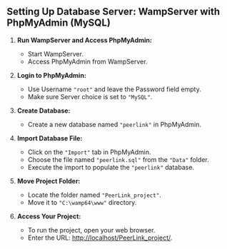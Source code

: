 ## Setting Up Database Server: WampServer with PhpMyAdmin (MySQL)

1. **Run WampServer and Access PhpMyAdmin:**
   - Start WampServer.
   - Access PhpMyAdmin from WampServer.

2. **Login to PhpMyAdmin:**
   - Use Username `"root"` and leave the Password field empty.
   - Make sure Server choice is set to `"MySQL"`.

3. **Create Database:**
   - Create a new database named `"peerlink"` in PhpMyAdmin.

4. **Import Database File:**
   - Click on the `"Import"` tab in PhpMyAdmin.
   - Choose the file named `"peerlink.sql"` from the `"Data"` folder.
   - Execute the import to populate the `"peerlink"` database.

5. **Move Project Folder:**
   - Locate the folder named `"PeerLink_project"`.
   - Move it to `"C:\wamp64\www"` directory.

6. **Access Your Project:**
   - To run the project, open your web browser.
   - Enter the URL: [http://localhost/PeerLink_project/](http://localhost/PeerLink_project/).
